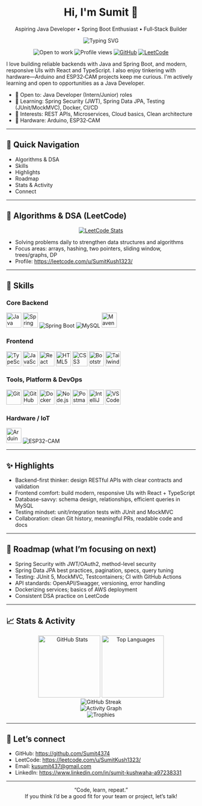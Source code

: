 
<!--
**Sumit4374/Sumit4374** is a ✨ _special_ ✨ repository because its `README.md` (this file) appears on your GitHub profile.

Here are some ideas to get you started:

- 🔭 I’m currently working on ...
- 🌱 I’m currently learning ...<!--
Tip: Replace placeholders like your-email and your-LinkedIn before using.
This profile README is optimized for recruiters: concise intro, strong visuals, and quick links to your skills and activity.
-->

<div align="center">

# Hi, I'm Sumit 👋  
Aspiring Java Developer • Spring Boot Enthusiast • Full‑Stack Builder

<!-- Typing SVG -->
<img src="https://readme-typing-svg.demolab.com?lines=Aspiring+Java+Developer;Spring+Boot+Enthusiast;React+%2B+TypeScript+Frontend;DSA+on+LeetCode;IoT:+Arduino+%26+ESP32-CAM;Always+learning+%26+building!&center=true&width=900&height=45&color=00C853&vCenter=true&pause=1000&size=22" alt="Typing SVG" />

<!-- Badges -->
<p>
  <img alt="Open to work" src="https://img.shields.io/badge/Open_to_Work-Yes-success?style=for-the-badge" />
  <img alt="Profile views" src="https://komarev.com/ghpvc/?username=Sumit4374&style=for-the-badge&color=blueviolet" />
  <a href="https://github.com/Sumit4374?tab=repositories"><img alt="GitHub" src="https://img.shields.io/badge/GitHub-Sumit4374-181717?style=for-the-badge&logo=github" /></a>
  <a href="https://leetcode.com/u/SumitKush1323/"><img alt="LeetCode" src="https://img.shields.io/badge/LeetCode-SumitKush1323-FFA116?style=for-the-badge&logo=leetcode&logoColor=black" /></a>
</p>

</div>

I love building reliable backends with Java and Spring Boot, and modern, responsive UIs with React and TypeScript. I also enjoy tinkering with hardware—Arduino and ESP32‑CAM projects keep me curious. I'm actively learning and open to opportunities as a Java Developer.

- 💼 Open to: Java Developer (Intern/Junior) roles
- 🌱 Learning: Spring Security (JWT), Spring Data JPA, Testing (JUnit/MockMVC), Docker, CI/CD
- 🧪 Interests: REST APIs, Microservices, Cloud basics, Clean architecture
- 🤖 Hardware: Arduino, ESP32‑CAM

---

## 🔎 Quick Navigation
- Algorithms & DSA
- Skills
- Highlights
- Roadmap
- Stats & Activity
- Connect

---

## 🧩 Algorithms & DSA (LeetCode)

<p align="center">
  <a href="https://leetcode.com/u/SumitKush1323/">
    <img alt="LeetCode Stats" src="https://leetcard.jacoblin.cool/SumitKush1323?theme=dark&font=JetBrains%20Mono&ext=activity,contest&radius=8" />
  </a>
</p>

- Solving problems daily to strengthen data structures and algorithms
- Focus areas: arrays, hashing, two pointers, sliding window, trees/graphs, DP
- Profile: https://leetcode.com/u/SumitKush1323/

---

## 🔧 Skills

<!-- Adjust heights to your taste -->

### Core Backend
<p>
  <img alt="Java" src="https://cdn.jsdelivr.net/gh/devicons/devicon/icons/java/java-original.svg" height="40" />
  <img alt="Spring" src="https://cdn.jsdelivr.net/gh/devicons/devicon/icons/spring/spring-original.svg" height="40" />
  <img alt="Spring Boot" src="https://img.shields.io/badge/Spring%20Boot-6DB33F?style=for-the-badge&logo=springboot&logoColor=white" />
  <img alt="MySQL" src="https://img.shields.io/badge/MySQL-005E86?style=for-the-badge&logo=mysql&logoColor=white" />
  <img alt="Maven" src="https://cdn.jsdelivr.net/gh/devicons/devicon/icons/maven/maven-original.svg" height="40" />

### Frontend
<p>
  <img alt="TypeScript" src="https://cdn.jsdelivr.net/gh/devicons/devicon/icons/typescript/typescript-original.svg" height="40" />
  <img alt="JavaScript" src="https://cdn.jsdelivr.net/gh/devicons/devicon/icons/javascript/javascript-original.svg" height="40" />
  <img alt="React" src="https://cdn.jsdelivr.net/gh/devicons/devicon/icons/react/react-original.svg" height="40" />
  <img alt="HTML5" src="https://cdn.jsdelivr.net/gh/devicons/devicon/icons/html5/html5-original.svg" height="40" />
  <img alt="CSS3" src="https://cdn.jsdelivr.net/gh/devicons/devicon/icons/css3/css3-original.svg" height="40" />
  <img alt="Bootstrap" src="https://cdn.jsdelivr.net/gh/devicons/devicon/icons/bootstrap/bootstrap-original.svg" height="40" />
  <img alt="Tailwind CSS" src="https://cdn.jsdelivr.net/gh/devicons/devicon/icons/tailwindcss/tailwindcss-original.svg" height="40" />
</p>

### Tools, Platform & DevOps
<p>
  <img alt="Git" src="https://cdn.jsdelivr.net/gh/devicons/devicon/icons/git/git-original.svg" height="40" />
  <!-- Using SimpleIcons for consistent contrast across themes -->
  <img alt="GitHub" src="https://cdn.simpleicons.org/github/181717" height="40" />
  <img alt="Docker" src="https://cdn.jsdelivr.net/gh/devicons/devicon/icons/docker/docker-original.svg" height="40" />
  <img alt="Node.js" src="https://cdn.jsdelivr.net/gh/devicons/devicon/icons/nodejs/nodejs-original.svg" height="40" />
  <img alt="Postman" src="https://cdn.jsdelivr.net/gh/devicons/devicon/icons/postman/postman-original.svg" height="40" />
  <img alt="IntelliJ IDEA" src="https://cdn.jsdelivr.net/gh/devicons/devicon/icons/intellij/intellij-original.svg" height="40" />
  <img alt="VS Code" src="https://cdn.jsdelivr.net/gh/devicons/devicon/icons/vscode/vscode-original.svg" height="40" />
</p>

### Hardware / IoT
<p>
  <img alt="Arduino" src="https://cdn.jsdelivr.net/gh/devicons/devicon/icons/arduino/arduino-original.svg" height="40" />
  <img alt="ESP32-CAM" src="https://img.shields.io/badge/ESP32--CAM-E7352C?style=for-the-badge&logo=espressif&logoColor=white" />
</p>

---

## ✨ Highlights

- Backend-first thinker: design RESTful APIs with clear contracts and validation
- Frontend comfort: build modern, responsive UIs with React + TypeScript
- Database-savvy: schema design, relationships, efficient queries in MySQL
- Testing mindset: unit/integration tests with JUnit and MockMVC
- Collaboration: clean Git history, meaningful PRs, readable code and docs

---

## 🧭 Roadmap (what I’m focusing on next)

- Spring Security with JWT/OAuth2, method-level security
- Spring Data JPA best practices, pagination, specs, query tuning
- Testing: JUnit 5, MockMVC, Testcontainers; CI with GitHub Actions
- API standards: OpenAPI/Swagger, versioning, error handling
- Dockerizing services; basics of AWS deployment
- Consistent DSA practice on LeetCode

---

## 📈 Stats & Activity

<div align="center">
  
<!-- Main stats -->
<img height="165" alt="GitHub Stats" src="https://github-readme-stats.vercel.app/api?username=Sumit4374&show_icons=true&theme=react" />
<img height="165" alt="Top Languages" src="https://github-readme-stats.vercel.app/api/top-langs/?username=Sumit4374&layout=compact&theme=react" />

<!-- Streak -->
<br/>
<img alt="GitHub Streak" src="https://streak-stats.demolab.com?user=Sumit4374&theme=react&hide_border=false" />

<!-- Activity graph -->
<br/>
<img alt="Activity Graph" src="https://github-readme-activity-graph.vercel.app/graph?username=Sumit4374&theme=react-dark" />

<!-- Trophies -->
<br/>
<img alt="Trophies" src="https://github-profile-trophy.vercel.app/?username=Sumit4374&theme=algolia&row=1&margin-w=10&no-frame=true" />

</div>

---

## 🤝 Let’s connect

- GitHub: https://github.com/Sumit4374
- LeetCode: https://leetcode.com/u/SumitKush1323/
- Email: kusumit437@gmail.com
- LinkedIn: https://www.linkedin.com/in/sumit-kushwaha-a97238331
<!-- Add resume/portfolio link if available -->
<!-- <a href="your-portfolio-link">Portfolio</a> • <a href="your-resume-link">Resume</a> -->

---

<div align="center">
  
“Code, learn, repeat.”  
If you think I’d be a good fit for your team or project, let’s talk!

</div>

